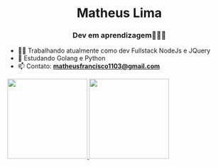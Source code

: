 <h1 align="center">Matheus Lima</h1>
<h3 align="center">Dev em aprendizagem👨🏿‍💻</h3>

- 👨‍💻 Trabalhando atualmente como dev Fullstack NodeJs e JQuery
- 📝 Estudando Golang e Python
- 📫 Contato: **matheusfrancisco1103@gmail.com**
<div>
  <a href="https://github.com/matheus1103">
    <img height="180em" src="https://github-readme-stats.vercel.app/api?username=matheus1103&show_icons=true&theme=tokyonight" />
  </a>

  <a href="https://github.com/matheus1103">
    <img height="180em" src="https://github-readme-stats.vercel.app/api/top-langs/?username=matheus1103&layout=compact&show_icons=true&theme=tokyonight&include_all_commits=true&count_private=true" />
</div>
